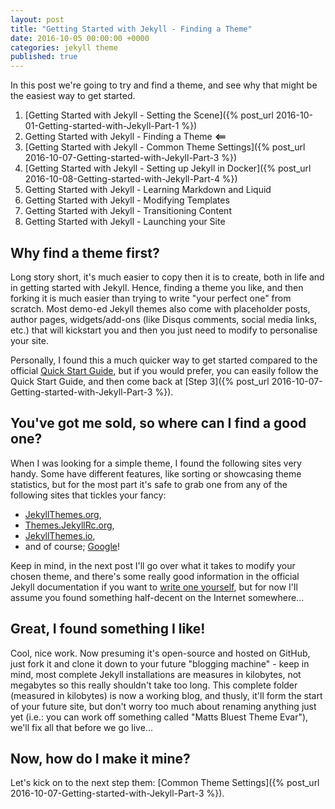 ```yaml
---
layout: post
title: "Getting Started with Jekyll - Finding a Theme"
date: 2016-10-05 00:00:00 +0000
categories: jekyll theme
published: true
---
```


In this post we're going to try and find a theme, and see why that might be the easiest way to get started.
<!--description-->

1. [Getting Started with Jekyll - Setting the Scene]({% post_url 2016-10-01-Getting-started-with-Jekyll-Part-1 %}) 
2. Getting Started with Jekyll - Finding a Theme **<==**
3. [Getting Started with Jekyll - Common Theme Settings]({% post_url 2016-10-07-Getting-started-with-Jekyll-Part-3 %}) 
4. [Getting Started with Jekyll - Setting up Jekyll in Docker]({% post_url 2016-10-08-Getting-started-with-Jekyll-Part-4 %}) 
5. Getting Started with Jekyll - Learning Markdown and Liquid
6. Getting Started with Jekyll - Modifying Templates
7. Getting Started with Jekyll - Transitioning Content
8. Getting Started with Jekyll - Launching your Site 

## Why find a theme first?

Long story short, it's much easier to copy then it is to create, both in life and in getting started with Jekyll. Hence, finding a theme you like, and then forking it is much easier than trying to write "your perfect one" from scratch. Most demo-ed Jekyll themes also come with placeholder posts, author pages, widgets/add-ons (like Disqus comments, social media links, etc.) that will kickstart you and then you just need to modify to personalise your site. 

Personally, I found this a much quicker way to get started compared to the official [Quick Start Guide][jekyll-qs], but if you would prefer, you can easily follow the Quick Start Guide, and then come back at [Step 3]({% post_url 2016-10-07-Getting-started-with-Jekyll-Part-3 %}).

## You've got me sold, so where can I find a good one?

When I was looking for a simple theme, I found the following sites very handy. Some have different features, like sorting or showcasing theme statistics, but for the most part it's safe to grab one from any of the following sites that tickles your fancy:

- [JekyllThemes.org][jekyll-thm1],
- [Themes.JekyllRc.org][jekyll-thm2],
- [JekyllThemes.io][jekyll-thm3],
- and of course; [Google][google-thms]!

Keep in mind, in the next post I'll go over what it takes to modify your chosen theme, and there's some really good information in the official Jekyll documentation if you want to [write one yourself][jekyll-wyot], but for now I'll assume you found something half-decent on the Internet somewhere...

## Great, I found something I like!

Cool, nice work. Now presuming it's open-source and hosted on GitHub, just fork it and clone it down to your future "blogging machine" - keep in mind, most complete Jekyll installations are measures in kilobytes, not megabytes so this really shouldn't take too long. This complete folder (measured in kilobytes) is now a working blog, and thusly, it'll form the start of your future site, but don't worry too much about renaming anything just yet (i.e.: you can work off something called "Matts Bluest Theme Evar"), we'll fix all that before we go live...

## Now, how do I make it mine?

Let's kick on to the next step them: [Common Theme Settings]({% post_url 2016-10-07-Getting-started-with-Jekyll-Part-3 %}).


[jekyll-qs]:    https://jekyllrb.com/docs/quickstart/
[jekyll-thm1]:  http://jekyllthemes.org/
[jekyll-thm2]:  http://themes.jekyllrc.org/
[jekyll-thm3]:  http://jekyllthemes.io/
[jekyll-wyot]:  https://jekyllrb.com/docs/themes/
[google-thms]:  https://www.google.com/search?q=jekyll+themes